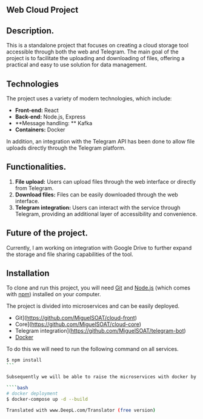 ## Web Cloud Project

## Description.

This is a standalone project that focuses on creating a cloud storage tool accessible through both the web and Telegram. The main goal of the project is to facilitate the uploading and downloading of files, offering a practical and easy to use solution for data management.

## Technologies

The project uses a variety of modern technologies, which include:

- **Front-end:** React
- **Back-end:** Node.js, Express
- **Message handling: ** Kafka
- **Containers:** Docker

In addition, an integration with the Telegram API has been done to allow file uploads directly through the Telegram platform.

## Functionalities.

1. **File upload:** Users can upload files through the web interface or directly from Telegram.
2. **Download files:** Files can be easily downloaded through the web interface.
3. **Telegram integration:** Users can interact with the service through Telegram, providing an additional layer of accessibility and convenience.

## Future of the project.

Currently, I am working on integration with Google Drive to further expand the storage and file sharing capabilities of the tool.

## Installation

To clone and run this project, you will need [Git](https://git-scm.com) and [Node.js](https://nodejs.org/en/download/) (which comes with [npm](http://npmjs.com)) installed on your computer. 

The project is divided into microservices and can be easily deployed.

- Git](https://github.com/MiguelSOAT/cloud-front)
- Core](https://github.com/MiguelSOAT/cloud-core)
- Telegram integration](https://github.com/MiguelSOAT/telegram-bot)
- [Docker](https://github.com/MiguelSOAT/docker)

To do this we will need to run the following command on all services.
````bash
$ npm install
```

Subsequently we will be able to raise the microservices with docker by means of:

````bash
# docker deployment
$ docker-compose up -d --build

Translated with www.DeepL.com/Translator (free version)
